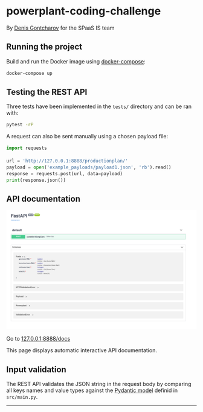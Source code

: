 # powerplant-coding-challenge

By [Denis Gontcharov](https://gontcharov.be) for the SPaaS IS team

## Running the project

Build and run the Docker image using [docker-compose](https://docs.docker.com/compose/):

```bash
docker-compose up
```

## Testing the REST API

Three tests have been implemented in the `tests/` directory and can be ran with:

```bash
pytest -rP
```

A request can also be sent manually using a chosen payload file:

```python
import requests

url = 'http://127.0.0.1:8888/productionplan/'
payload = open('example_payloads/payload1.json', 'rb').read()
response = requests.post(url, data=payload)
print(response.json())
```

## API documentation

![alt text](doc/api_doc.png)

Go to [127.0.0.1:8888/docs](127.0.0.1:8888/docs)

This page displays automatic interactive API documentation.

## Input validation

The REST API validates the JSON string in the request body by comparing all
keys names and value types against the [Pydantic model](https://fastapi.tiangolo.com/tutorial/body-nested-models/)
definid in `src/main.py`.

***
